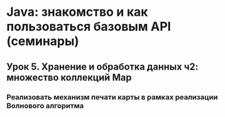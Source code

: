 # Java: знакомство и как пользоваться базовым API (семинары)


## Урок 5. Хранение и обработка данных ч2: множество коллекций Map


### Реализовать механизм печати карты в рамках реализации Волнового алгоритма